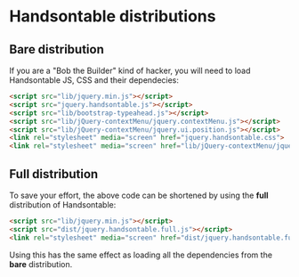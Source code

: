 # Handsontable distributions

## Bare distribution

If you are a "Bob the Builder" kind of hacker, you will need to load Handsontable JS, CSS and their dependecies:

```html
<script src="lib/jquery.min.js"></script>
<script src="jquery.handsontable.js"></script>
<script src="lib/bootstrap-typeahead.js"></script>
<script src="lib/jQuery-contextMenu/jquery.contextMenu.js"></script>
<script src="lib/jQuery-contextMenu/jquery.ui.position.js"></script>
<link rel="stylesheet" media="screen" href="jquery.handsontable.css">
<link rel="stylesheet" media="screen" href="lib/jQuery-contextMenu/jquery.contextMenu.css">
```

## Full distribution

To save your effort, the above code can be shortened by using the **full** distribution of Handsontable:

```html
<script src="lib/jquery.min.js"></script>
<script src="dist/jquery.handsontable.full.js"></script>
<link rel="stylesheet" media="screen" href="dist/jquery.handsontable.full.css">
```

Using this has the same effect as loading all the dependencies from the **bare** distribution.
